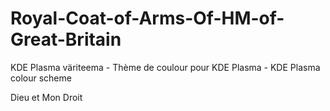 # Royal-Coat-of-Arms-Of-HM-of-Great-Britain
KDE Plasma väriteema - Thème de coulour pour KDE Plasma - KDE Plasma colour scheme

Dieu et Mon Droit
